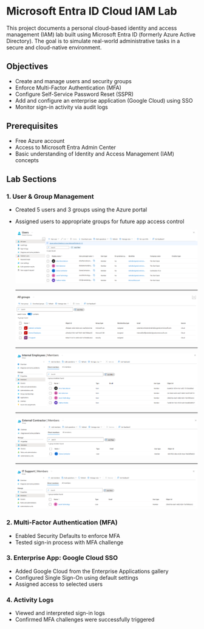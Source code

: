 # Microsoft Entra ID Cloud IAM Lab
This project documents a personal cloud-based identity and access management (IAM) lab built using Microsoft Entra ID (formerly Azure Active Directory). The goal is to simulate real-world administrative tasks in a secure and cloud-native environment.

## Objectives

- Create and manage users and security groups
- Enforce Multi-Factor Authentication (MFA)
- Configure Self-Service Password Reset (SSPR)
- Add and configure an enterprise application (Google Cloud) using SSO
- Monitor sign-in activity via audit logs

## Prerequisites

- Free Azure account
- Access to Microsoft Entra Admin Center
- Basic understanding of Identity and Access Management (IAM) concepts

## Lab Sections

### 1. User & Group Management
- Created 5 users and 3 groups using the Azure portal
- Assigned users to appropriate groups for future app access control

  ![Users List](screenshots/UsersList.png)

  ---
  
  ![Group List](screenshots/GroupList.png)

  ---

  ![Internal Employees](screenshots/Internal%20Employees.png)

  ---

  ![External Contractor Group](screenshots/External%20Contractor%20Group.png)

  ---

  ![IT Support](screenshots/IT%20Support%20Members.png)
  
  
### 2. Multi-Factor Authentication (MFA)
- Enabled Security Defaults to enforce MFA
- Tested sign-in process with MFA challenge

### 3. Enterprise App: Google Cloud SSO
- Added Google Cloud from the Enterprise Applications gallery
- Configured Single Sign-On using default settings
- Assigned access to selected users

### 4. Activity Logs
- Viewed and interpreted sign-in logs
- Confirmed MFA challenges were successfully triggered
